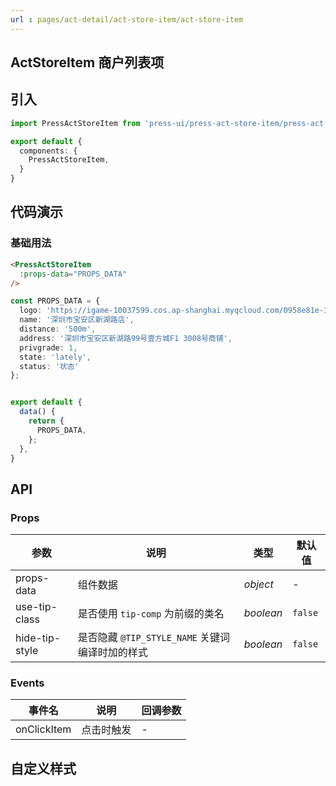 ```yaml
---
url : pages/act-detail/act-store-item/act-store-item
---
```


## ActStoreItem 商户列表项


## 引入

```ts
import PressActStoreItem from 'press-ui/press-act-store-item/press-act-store-item';

export default {
  components: {
    PressActStoreItem,
  }
}
```

## 代码演示

### 基础用法

```html
<PressActStoreItem 
  :props-data="PROPS_DATA"
/>
```

```ts
const PROPS_DATA = {
  logo: 'https://igame-10037599.cos.ap-shanghai.myqcloud.com/0958e81e-3738-35ab-deb8-b9870007c46e',
  name: '深圳市宝安区新湖路店',
  distance: '500m',
  address: '深圳市宝安区新湖路99号壹方城F1 3008号商铺',
  privgrade: 1,
  state: 'lately',
  status: '状态'
};


export default {
  data() {
    return {
      PROPS_DATA,
    };
  },
}
```

## API

### Props


| 参数           | 说明                                            | 类型      | 默认值  |
| -------------- | ----------------------------------------------- | --------- | ------- |
| props-data     | 组件数据                                        | _object_  | -       |
| use-tip-class  | 是否使用 `tip-comp` 为前缀的类名                | _boolean_ | `false` |
| hide-tip-style | 是否隐藏 `@TIP_STYLE_NAME` 关键词编译时加的样式 | _boolean_ | `false` |

### Events

| 事件名      | 说明       | 回调参数 |
| ----------- | ---------- | -------- |
| onClickItem | 点击时触发 | -        |

## 自定义样式

<custom-style />

